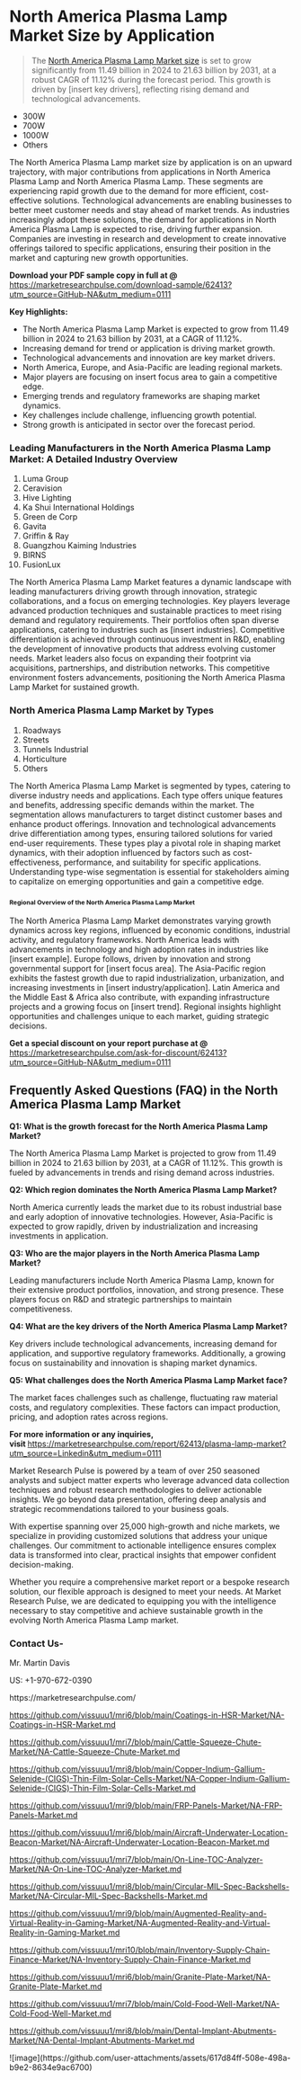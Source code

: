 <h1>North America Plasma Lamp Market&nbsp;Size by Application</h1><blockquote><p>The <a href="https://marketresearchpulse.com/download-sample/62413?utm_source=GitHub-NA&amp;utm_medium=0111">North America Plasma Lamp Market size</a> is set to grow significantly from 11.49 billion in 2024 to 21.63 billion by 2031, at a robust CAGR of 11.12% during the forecast period. This growth is driven by [insert key drivers], reflecting rising demand and technological advancements.</p></blockquote><ul><li>300W<li> 700W<li> 1000W<li> Others</li></ul><p>The North America Plasma Lamp market size by application is on an upward trajectory, with major contributions from applications in North America Plasma Lamp and North America Plasma Lamp. These segments are experiencing rapid growth due to the demand for more efficient, cost-effective solutions. Technological advancements are enabling businesses to better meet customer needs and stay ahead of market trends. As industries increasingly adopt these solutions, the demand for applications in North America Plasma Lamp is expected to rise, driving further expansion. Companies are investing in research and development to create innovative offerings tailored to specific applications, ensuring their position in the market and capturing new growth opportunities.</p><p><strong>Download your PDF sample copy in full at @ </strong><a href="https://marketresearchpulse.com/download-sample/62413?utm_source=GitHub-NA&amp;utm_medium=0111">https://marketresearchpulse.com/download-sample/62413?utm_source=GitHub-NA&amp;utm_medium=0111</a></p><p><strong>Key Highlights: </strong></p><ul><li>The North America Plasma Lamp Market is expected to grow from 11.49 billion in 2024 to 21.63 billion by 2031, at a CAGR of 11.12%.</li><li>Increasing demand for trend or application is driving market growth.</li><li>Technological advancements and innovation are key market drivers.</li><li>North America, Europe, and Asia-Pacific are leading regional markets.</li><li>Major players are focusing on insert focus area to gain a competitive edge.</li><li>Emerging trends and regulatory frameworks are shaping market dynamics.</li><li>Key challenges include challenge, influencing growth potential.</li><li>Strong growth is anticipated in sector over the forecast period.</li></ul><h3>Leading Manufacturers in the North America Plasma Lamp Market: A Detailed Industry Overview</h3><ol><li>Luma Group</li><li>Ceravision</li><li>Hive Lighting</li><li>Ka Shui International Holdings</li><li>Green de Corp</li><li>Gavita</li><li>Griffin & Ray</li><li>Guangzhou Kaiming Industries</li><li>BIRNS</li><li>FusionLux</li></ol><div class="flex max-w-full flex-col flex-grow"><div class="min-h-8 text-message flex w-full flex-col items-end gap-2 whitespace-normal break-words [.text-message+&amp;]:mt-5" dir="auto" data-message-author-role="assistant" data-message-id="fd8432e4-4910-450d-b182-61b7bfb0a01f" data-message-model-slug="gpt-4o"><div class="flex w-full flex-col gap-1 empty:hidden first:pt-[3px]"><div class="markdown prose w-full break-words dark:prose-invert light"><p>The North America Plasma Lamp Market features a dynamic landscape with leading manufacturers driving growth through innovation, strategic collaborations, and a focus on emerging technologies. Key players leverage advanced production techniques and sustainable practices to meet rising demand and regulatory requirements. Their portfolios often span diverse applications, catering to industries such as [insert industries]. Competitive differentiation is achieved through continuous investment in R&amp;D, enabling the development of innovative products that address evolving customer needs. Market leaders also focus on expanding their footprint via acquisitions, partnerships, and distribution networks. This competitive environment fosters advancements, positioning the North America Plasma Lamp Market for sustained growth.</p></div></div></div></div><h3>North America Plasma Lamp Market by Types</h3><ol><li>Roadways<li> Streets<li> Tunnels Industrial<li> Horticulture<li> Others</li></ol><div class="flex max-w-full flex-col flex-grow"><div class="min-h-8 text-message flex w-full flex-col items-end gap-2 whitespace-normal break-words [.text-message+&amp;]:mt-5" dir="auto" data-message-author-role="assistant" data-message-id="084470be-0bb7-4664-bddf-5156b4f41249" data-message-model-slug="gpt-4o-mini"><div class="flex w-full flex-col gap-1 empty:hidden first:pt-[3px]"><div class="markdown prose w-full break-words dark:prose-invert light"><p>The North America Plasma Lamp Market is segmented by types, catering to diverse industry needs and applications. Each type offers unique features and benefits, addressing specific demands within the market. The segmentation allows manufacturers to target distinct customer bases and enhance product offerings. Innovation and technological advancements drive differentiation among types, ensuring tailored solutions for varied end-user requirements. These types play a pivotal role in shaping market dynamics, with their adoption influenced by factors such as cost-effectiveness, performance, and suitability for specific applications. Understanding type-wise segmentation is essential for stakeholders aiming to capitalize on emerging opportunities and gain a competitive edge.</p></div></div></div></div><h3><span style="font-size: 11px;">Regional Overview of the North America Plasma Lamp Market</span></h3><div class="flex max-w-full flex-col flex-grow"><div class="min-h-8 text-message flex w-full flex-col items-end gap-2 whitespace-normal break-words [.text-message+&amp;]:mt-5" dir="auto" data-message-author-role="assistant" data-message-id="e9038762-ce64-4e30-91c9-9bd413514231" data-message-model-slug="gpt-4o-mini"><div class="flex w-full flex-col gap-1 empty:hidden first:pt-[3px]"><div class="markdown prose w-full break-words dark:prose-invert light"><p>The North America Plasma Lamp Market demonstrates varying growth dynamics across key regions, influenced by economic conditions, industrial activity, and regulatory frameworks. North America leads with advancements in technology and high adoption rates in industries like [insert example]. Europe follows, driven by innovation and strong governmental support for [insert focus area]. The Asia-Pacific region exhibits the fastest growth due to rapid industrialization, urbanization, and increasing investments in [insert industry/application]. Latin America and the Middle East &amp; Africa also contribute, with expanding infrastructure projects and a growing focus on [insert trend]. Regional insights highlight opportunities and challenges unique to each market, guiding strategic decisions.</p></div></div></div></div><p><strong>Get a special discount on your report purchase at @ </strong><a href="https://marketresearchpulse.com/ask-for-discount/62413?utm_source=GitHub-NA&amp;utm_medium=0111">https://marketresearchpulse.com/ask-for-discount/62413?utm_source=GitHub-NA&amp;utm_medium=0111</a></p><h2>Frequently Asked Questions (FAQ) in the North America Plasma Lamp Market</h2><p><strong>Q1: What is the growth forecast for the North America Plasma Lamp Market?</strong></p><p>The North America Plasma Lamp Market is projected to grow from 11.49 billion in 2024 to 21.63 billion by 2031, at a CAGR of 11.12%. This growth is fueled by advancements in trends and rising demand across industries.</p><p><strong>Q2: Which region dominates the North America Plasma Lamp Market?</strong></p><p>North America currently leads the market due to its robust industrial base and early adoption of innovative technologies. However, Asia-Pacific is expected to grow rapidly, driven by industrialization and increasing investments in application.</p><p><strong>Q3: Who are the major players in the North America Plasma Lamp Market?</strong></p><p>Leading manufacturers include North America Plasma Lamp, known for their extensive product portfolios, innovation, and strong presence. These players focus on R&amp;D and strategic partnerships to maintain competitiveness.</p><p><strong>Q4: What are the key drivers of the North America Plasma Lamp Market?</strong></p><p>Key drivers include technological advancements, increasing demand for application, and supportive regulatory frameworks. Additionally, a growing focus on sustainability and innovation is shaping market dynamics.</p><p><strong>Q5: What challenges does the North America Plasma Lamp Market face?</strong></p><p>The market faces challenges such as challenge, fluctuating raw material costs, and regulatory complexities. These factors can impact production, pricing, and adoption rates across regions.</p><p><strong>For more information or any inquiries, visit&nbsp;</strong><a href="https://marketresearchpulse.com/report/62413/plasma-lamp-market?utm_source=Linkedin&utm_medium=0111">https://marketresearchpulse.com/report/62413/plasma-lamp-market?utm_source=Linkedin&utm_medium=0111</a></p><p>Market Research Pulse is powered by a team of over 250 seasoned analysts and subject matter experts who leverage advanced data collection techniques and robust research methodologies to deliver actionable insights. We go beyond data presentation, offering deep analysis and strategic recommendations tailored to your business goals.</p><p>With expertise spanning over 25,000 high-growth and niche markets, we specialize in providing customized solutions that address your unique challenges. Our commitment to actionable intelligence ensures complex data is transformed into clear, practical insights that empower confident decision-making.</p><p>Whether you require a comprehensive market report or a bespoke research solution, our flexible approach is designed to meet your needs. At Market Research Pulse, we are dedicated to equipping you with the intelligence necessary to stay competitive and achieve sustainable growth in the evolving North America Plasma Lamp market.</p><h3><strong>Contact Us-</strong></h3><p>Mr. Martin Davis</p><p>US: +1-970-672-0390</p><p>https://marketresearchpulse.com/</p><p><a href="https://github.com/vissuuu1/mri6/blob/main/Coatings-in-HSR-Market/NA-Coatings-in-HSR-Market.md">https://github.com/vissuuu1/mri6/blob/main/Coatings-in-HSR-Market/NA-Coatings-in-HSR-Market.md</a></p><p><a href="https://github.com/vissuuu1/mri7/blob/main/Cattle-Squeeze-Chute-Market/NA-Cattle-Squeeze-Chute-Market.md">https://github.com/vissuuu1/mri7/blob/main/Cattle-Squeeze-Chute-Market/NA-Cattle-Squeeze-Chute-Market.md</a></p><p><a href="https://github.com/vissuuu1/mri8/blob/main/Copper-Indium-Gallium-Selenide-(CIGS)-Thin-Film-Solar-Cells-Market/NA-Copper-Indium-Gallium-Selenide-(CIGS)-Thin-Film-Solar-Cells-Market.md">https://github.com/vissuuu1/mri8/blob/main/Copper-Indium-Gallium-Selenide-(CIGS)-Thin-Film-Solar-Cells-Market/NA-Copper-Indium-Gallium-Selenide-(CIGS)-Thin-Film-Solar-Cells-Market.md</a></p><p><a href="https://github.com/vissuuu1/mri9/blob/main/FRP-Panels-Market/NA-FRP-Panels-Market.md">https://github.com/vissuuu1/mri9/blob/main/FRP-Panels-Market/NA-FRP-Panels-Market.md</a></p><p><a href="https://github.com/vissuuu1/mri6/blob/main/Aircraft-Underwater-Location-Beacon-Market/NA-Aircraft-Underwater-Location-Beacon-Market.md">https://github.com/vissuuu1/mri6/blob/main/Aircraft-Underwater-Location-Beacon-Market/NA-Aircraft-Underwater-Location-Beacon-Market.md</a></p><p><a href="https://github.com/vissuuu1/mri7/blob/main/On-Line-TOC-Analyzer-Market/NA-On-Line-TOC-Analyzer-Market.md">https://github.com/vissuuu1/mri7/blob/main/On-Line-TOC-Analyzer-Market/NA-On-Line-TOC-Analyzer-Market.md</a></p><p><a href="https://github.com/vissuuu1/mri8/blob/main/Circular-MIL-Spec-Backshells-Market/NA-Circular-MIL-Spec-Backshells-Market.md">https://github.com/vissuuu1/mri8/blob/main/Circular-MIL-Spec-Backshells-Market/NA-Circular-MIL-Spec-Backshells-Market.md</a></p><p><a href="https://github.com/vissuuu1/mri9/blob/main/Augmented-Reality-and-Virtual-Reality-in-Gaming-Market/NA-Augmented-Reality-and-Virtual-Reality-in-Gaming-Market.md">https://github.com/vissuuu1/mri9/blob/main/Augmented-Reality-and-Virtual-Reality-in-Gaming-Market/NA-Augmented-Reality-and-Virtual-Reality-in-Gaming-Market.md</a></p><p><a href="https://github.com/vissuuu1/mri10/blob/main/Inventory-Supply-Chain-Finance-Market/NA-Inventory-Supply-Chain-Finance-Market.md">https://github.com/vissuuu1/mri10/blob/main/Inventory-Supply-Chain-Finance-Market/NA-Inventory-Supply-Chain-Finance-Market.md</a></p><p><a href="https://github.com/vissuuu1/mri6/blob/main/Granite-Plate-Market/NA-Granite-Plate-Market.md">https://github.com/vissuuu1/mri6/blob/main/Granite-Plate-Market/NA-Granite-Plate-Market.md</a></p><p><a href="https://github.com/vissuuu1/mri7/blob/main/Cold-Food-Well-Market/NA-Cold-Food-Well-Market.md">https://github.com/vissuuu1/mri7/blob/main/Cold-Food-Well-Market/NA-Cold-Food-Well-Market.md</a></p><p><a href="https://github.com/vissuuu1/mri8/blob/main/Dental-Implant-Abutments-Market/NA-Dental-Implant-Abutments-Market.md">https://github.com/vissuuu1/mri8/blob/main/Dental-Implant-Abutments-Market/NA-Dental-Implant-Abutments-Market.md</a></p>
![image](https://github.com/user-attachments/assets/617d84ff-508e-498a-b9e2-8634e9ac6700)
